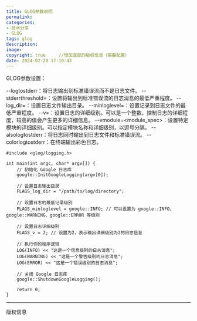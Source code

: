 ```yaml
---
title: GLOG参数说明
permalink: 
categories: 
- 技术分享
- GLOG
tags: glog
description: 
image: 
copyright: true     //增加底部的版权信息（需要配置）
date: 2024-02-20 17:10:43
---
```


GLOG参数设置：

--logtostderr：将日志输出到标准错误流而不是日志文件。
--stderrthreshold=<severity>：设置将输出到标准错误流的日志消息的最低严重程度。
--log_dir=<directory>：设置日志文件输出目录。
--minloglevel=<severity>：设置记录到日志文件的最低严重程度。
--v=<n>：设置日志的详细级别。<n>可以是一个整数，控制日志的详细程度，较高的值会产生更多的详细信息。
--vmodule=<module_spec>：设置特定模块的详细级别。可以指定模块名称和详细级别，以逗号分隔。
--alsologtostderr：将日志同时输出到日志文件和标准错误流。
--colorlogtostderr：在终端输出彩色日志。


<!--more-->
```
#include <glog/logging.h>

int main(int argc, char* argv[]) {
    // 初始化 Google 日志库
    google::InitGoogleLogging(argv[0]);

    // 设置日志输出目录
    FLAGS_log_dir = "/path/to/log/directory";

    // 设置日志的最低记录级别
    FLAGS_minloglevel = google::INFO; // 可以设置为 google::INFO、google::WARNING、google::ERROR 等级别

    // 设置日志详细级别
    FLAGS_v = 2; // 设置为2，表示输出详细级别为2的日志信息

    // 执行你的程序逻辑
    LOG(INFO) << "这是一个信息级别的日志消息";
    LOG(WARNING) << "这是一个警告级别的日志消息";
    LOG(ERROR) << "这是一个错误级别的日志消息";

    // 关闭 Google 日志库
    google::ShutdownGoogleLogging();

    return 0;
}

```


<hr />
版权信息